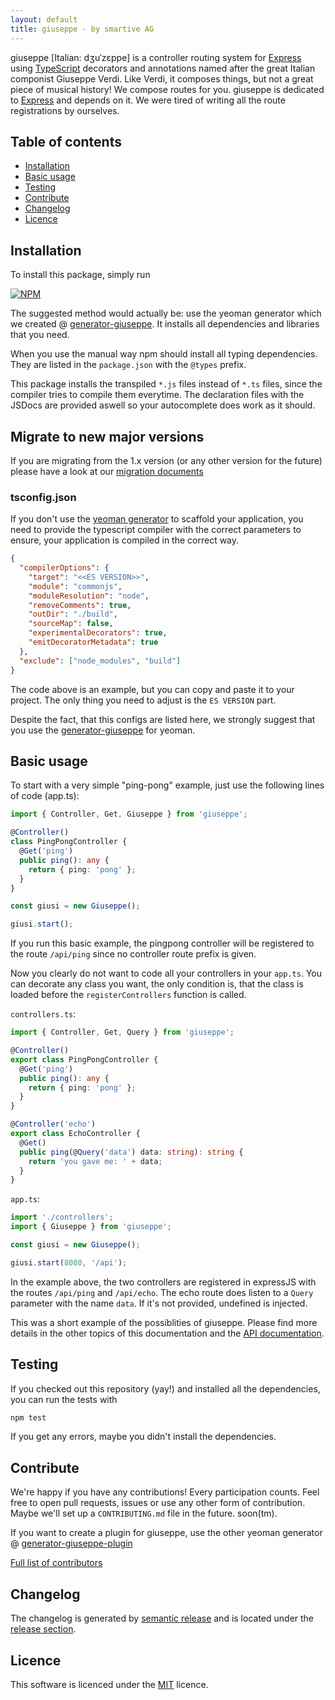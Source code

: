 ```yaml
---
layout: default
title: giuseppe - by smartive AG
---
```


giuseppe [Italian: dʒuˈzɛppe] is a controller routing system for [Express](http://expressjs.com/) using [TypeScript](https://www.typescriptlang.org/)
decorators and annotations named after the great Italian componist Giuseppe Verdi. Like Verdi,
it composes things, but not a great piece of musical history! We compose routes for you. giuseppe is dedicated to
[Express](http://expressjs.com/) and depends on it. We were tired of writing all the route registrations by ourselves.

## Table of contents

- [Installation](#installation)
- [Basic usage](#basic-usage)
- [Testing](#testing)
- [Contribute](#contribute)
- [Changelog](#changelog)
- [Licence](#licence)

## Installation

To install this package, simply run

[![NPM](https://nodei.co/npm/giuseppe.png?downloads=true&stars=true)](https://nodei.co/npm/giuseppe/)

The suggested method would actually be: use the yeoman generator which we created @
[generator-giuseppe](https://github.com/smartive/generator-giuseppe).
It installs all dependencies and libraries that you need.

When you use the manual way npm should install all typing dependencies.
They are listed in the `package.json` with the `@types` prefix.

This package installs the transpiled `*.js` files instead of `*.ts` files, since the compiler tries
to compile them everytime. The declaration files with the JSDocs are provided aswell so your
autocomplete does work as it should.

## Migrate to new major versions

If you are migrating from the 1.x version (or any other version for the future) please have a look at our
[migration documents](./migration)

### tsconfig.json

If you don't use the [yeoman generator](https://github.com/smartive/generator-giuseppe) to scaffold your application, you need
to provide the typescript compiler with the correct parameters to ensure, your application
is compiled in the correct way.

```json
{
  "compilerOptions": {
    "target": "<<ES VERSION>>",
    "module": "commonjs",
    "moduleResolution": "node",
    "removeComments": true,
    "outDir": "./build",
    "sourceMap": false,
    "experimentalDecorators": true,
    "emitDecoratorMetadata": true
  },
  "exclude": ["node_modules", "build"]
}
```

The code above is an example, but you can copy and paste it to your project. The
only thing you need to adjust is the `ES VERSION` part.

Despite the fact, that this configs are listed here, we strongly suggest
that you use the [generator-giuseppe](https://github.com/smartive/generator-giuseppe) for yeoman.

## Basic usage

To start with a very simple "ping-pong" example, just use the following lines of code (app.ts):

```typescript
import { Controller, Get, Giuseppe } from 'giuseppe';

@Controller()
class PingPongController {
  @Get('ping')
  public ping(): any {
    return { ping: 'pong' };
  }
}

const giusi = new Giuseppe();

giusi.start();
```

If you run this basic example, the pingpong controller will be registered to the route
`/api/ping` since no controller route prefix is given.

Now you clearly do not want to code all your controllers in your `app.ts`. You can decorate any
class you want, the only condition is, that the class is loaded before the `registerControllers`
function is called.

`controllers.ts`:

```typescript
import { Controller, Get, Query } from 'giuseppe';

@Controller()
export class PingPongController {
  @Get('ping')
  public ping(): any {
    return { ping: 'pong' };
  }
}

@Controller('echo')
export class EchoController {
  @Get()
  public ping(@Query('data') data: string): string {
    return 'you gave me: ' + data;
  }
}
```

`app.ts`:

```typescript
import './controllers';
import { Giuseppe } from 'giuseppe';

const giusi = new Giuseppe();

giusi.start(8080, '/api');
```

In the example above, the two controllers are registered in expressJS with the routes
`/api/ping` and `/api/echo`. The echo route does listen to a `Query` parameter with the
name `data`. If it's not provided, undefined is injected.

This was a short example of the possiblities of giuseppe. Please find more details in the other topics of this
documentation and the [API documentation](./api/).

## Testing

If you checked out this repository (yay!) and installed all the dependencies, you
can run the tests with

```typescript
npm test
```

If you get any errors, maybe you didn't install the dependencies.

## Contribute

We're happy if you have any contributions! Every participation counts. Feel free to
open pull requests, issues or use any other form of contribution. Maybe we'll
set up a `CONTRIBUTING.md` file in the future. soon(tm).

If you want to create a plugin for giuseppe, use the other yeoman generator @
[generator-giuseppe-plugin](https://github.com/smartive/generator-giuseppe-plugin)

[Full list of contributors](https://github.com/smartive/giuseppe/graphs/contributors)

## Changelog

The changelog is generated by [semantic release](https://github.com/semantic-release/semantic-release) and is located under
the [release section](https://github.com/smartive/giuseppe-version-plugin/releases).

## Licence

This software is licenced under the [MIT](LICENSE) licence.
